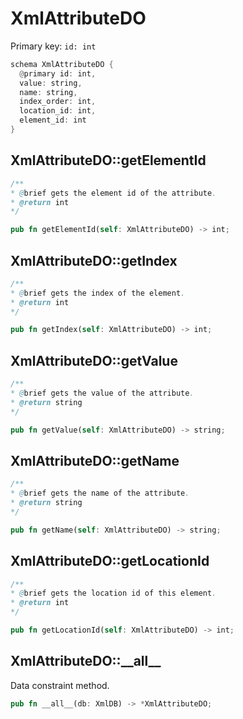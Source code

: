 # XmlAttributeDO

Primary key: `id: int`

```rust
schema XmlAttributeDO {
  @primary id: int,
  value: string,
  name: string,
  index_order: int,
  location_id: int,
  element_id: int
}
```
## XmlAttributeDO::getElementId

```java
/**
* @brief gets the element id of the attribute.
* @return int 
*/
```
```rust
pub fn getElementId(self: XmlAttributeDO) -> int;
```
## XmlAttributeDO::getIndex

```java
/**
* @brief gets the index of the element.
* @return int 
*/
```
```rust
pub fn getIndex(self: XmlAttributeDO) -> int;
```
## XmlAttributeDO::getValue

```java
/**
* @brief gets the value of the attribute.
* @return string 
*/
```
```rust
pub fn getValue(self: XmlAttributeDO) -> string;
```
## XmlAttributeDO::getName

```java
/**
* @brief gets the name of the attribute.
* @return string 
*/
```
```rust
pub fn getName(self: XmlAttributeDO) -> string;
```
## XmlAttributeDO::getLocationId

```java
/**
* @brief gets the location id of this element.
* @return int
*/
```
```rust
pub fn getLocationId(self: XmlAttributeDO) -> int;
```
## XmlAttributeDO::\_\_all\_\_

Data constraint method.

```rust
pub fn __all__(db: XmlDB) -> *XmlAttributeDO;
```
